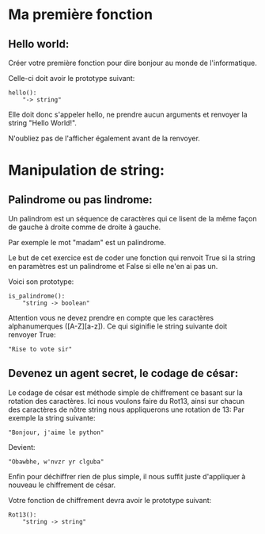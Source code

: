 # Ma première fonction
## Hello world:

Créer votre première fonction pour dire bonjour au monde de l'informatique.

Celle-ci doit avoir le prototype suivant:

    hello():
        "-> string"

Elle doit donc s'appeler hello, ne prendre aucun arguments et renvoyer la string "Hello World!".

N'oubliez pas de l'afficher également avant de la renvoyer.

# Manipulation de string:
## Palindrome ou pas lindrome:

Un palindrom est un séquence de caractères qui ce lisent de la même façon de gauche à droite comme de droite à gauche.

Par exemple le mot "madam" est un palindrome.

Le but de cet exercice est de coder une fonction qui renvoit True si la string en paramètres est un palindrome et False si elle ne'en ai pas un.

Voici son prototype:

    is_palindrome():
        "string -> boolean"

Attention vous ne devez prendre en compte que les caractères alphanumerques ([A-Z][a-z]). Ce qui siginifie le string suivante doit renvoyer True:

    "Rise to vote sir"

## Devenez un agent secret, le codage de césar:

Le codage de césar est méthode simple de chiffrement ce basant sur la rotation des caractères. Ici nous voulons faire du Rot13, ainsi sur chacun des caractères de nôtre string nous appliquerons une rotation de 13:
Par exemple la string suivante:

    "Bonjour, j'aime le python"

Devient:

    "Obawbhe, w'nvzr yr clguba"

Enfin pour déchiffrer rien de plus simple, il nous suffit juste d'appliquer à nouveau le chiffrement de césar.

Votre fonction de chiffrement devra avoir le prototype suivant:

    Rot13():
        "string -> string"

